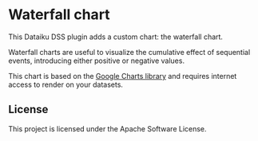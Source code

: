 # Waterfall chart

This Dataiku DSS plugin adds a custom chart: the waterfall chart.

Waterfall charts are useful to visualize the cumulative effect of sequential events, introducing either positive or negative values.

This chart is based on the [Google Charts library](https://developers.google.com/chart/) and requires internet access to render on your datasets.

## License
This project is licensed under the Apache Software License.
